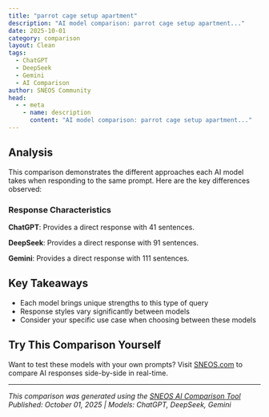 ```yaml
---
title: "parrot cage setup apartment"
description: "AI model comparison: parrot cage setup apartment..."
date: 2025-10-01
category: comparison
layout: Clean
tags:
  - ChatGPT
  - DeepSeek
  - Gemini
  - AI Comparison
author: SNEOS Community
head:
  - - meta
    - name: description
      content: "AI model comparison: parrot cage setup apartment..."
---
```


<ChatComparison
  title="parrot cage setup apartment"
  prompt="parrot cage setup apartment"
  :responses='{"ChatGPT": "Setting up a parrot cage in an apartment requires careful planning to ensure your bird\u2019s comfort, safety, and mental stimulation while also respecting your living space and neighbors. Here\u2019s a comprehensive guide to help you:\n\n### 1. **Choose the Right Cage**\n- **Size:** Select a cage that\u2019s large enough for your parrot to move freely, stretch wings, and play. Larger species like African Greys or Macaws need bigger cages (at least 24\u201D x 36\u201D x 48\u201D), while smaller birds like Budgies or Conures can be comfortable in smaller ones.\n- **Bar spacing:** Ensure bar spacing is appropriate for your bird\u2019s size to prevent escape or injury (e.g., 1/2\u201D to 3/4\u201D for smaller parrots, larger for big parrots).\n- **Material:** Stainless steel cages are durable and non-toxic. Avoid cages with lead or zinc, which are toxic to birds.\n\n### 2. **Cage Placement**\n- **Quiet yet social spot:** Place the cage in a part of the apartment where the bird can interact with the household but isn\u2019t overwhelmed by constant noise or foot traffic.\n- **Away from drafts \u0026 direct sunlight:** Parrots are sensitive to temperature changes and drafts; avoid placing the cage near windows, heaters, or air conditioners.\n- **Eye level:** Position the cage at or slightly above eye level to help your parrot feel secure.\n- **Consider neighbors:** Keep noise levels in mind since parrots can be loud; placing the cage away from shared walls may help reduce disturbances.\n\n### 3. **Perches and Toys**\n- **Variety of perches:** Use natural wood perches of different diameters to promote foot health.\n- **Toys:** Include toys to prevent boredom - chew toys, swings, bells, puzzles. Rotate toys regularly to maintain interest.\n- **Foraging opportunities:** Incorporate foraging toys to stimulate natural behaviors.\n \n### 4. **Feeding Area**\n- Provide food and water dishes that are easy to clean and secure to the cage to prevent spills.\n- Keep fresh water available at all times, and clean dishes daily.\n- Provide a balanced diet that includes pellets, fresh fruits, vegetables, and occasional treats.\n\n### 5. **Cage Liners and Cleaning**\n- Use bird-safe liners or newspaper at the bottom of the cage.\n- Clean the cage regularly (daily spot cleaning and weekly deep cleaning) to maintain hygiene and prevent odors.\n\n### 6. **Environmental Enrichment**\n- Spend quality time interacting with your parrot daily.\n- Provide opportunities for supervised out-of-cage time.\n- Maintain consistent routine and lighting to regulate sleep cycles.\n\n### 7. **Safety Tips**\n- Avoid placing cage in the kitchen to prevent exposure to harmful fumes.\n- Keep toxic plants, fumes, and hazardous items away from the bird.\n- Ensure the cage door is secure to prevent escapes.\n\n---\n\n### Example Setup in an Apartment\n\n- **Cage:** Large stainless steel cage with 3/4\u0022 bar spacing.\n- **Location:** Living room corner away from direct sun and draft, elevated on a sturdy stand.\n- **Accessories:** Multiple natural wood perches, a variety of foraging and chew toys, a swing.\n- **Feeding:** Two stainless steel dishes for water and pellets; occasional fresh foods offered on a separate dish.\n- **Cleaning:** Newspaper liner changed daily; cage deep cleaned weekly.\n- **Routine:** Parrot gets 2 hours out-of-cage social time and play daily.\n\n---\n\nIf you let me know your parrot species or apartment size, I can tailor advice further!", "DeepSeek": "Of course! Setting up a happy and healthy parrot cage in an apartment is all about balancing your bird\u0027s needs with the realities of shared living spaces. The key goals are **enrichment, safety, and noise/mess management.**\n\nHere is a comprehensive guide to setting up the perfect parrot cage for an apartment.\n\n---\n\n### 1. Choosing the Right Cage: The Foundation\n\nThis is your most important purchase. Don\u0027t skimp here.\n\n* **Size:** **Get the largest cage you can possibly afford and fit.** The bird must be able to fully stretch its wings and flap without hitting the sides. A good minimum for a medium parrot (like a Conure or Quaker) is **24\u0022W x 24\u0022D x 30\u0022H**. Bigger is always better.\n* **Bar Spacing:** Crucial for safety. The bar spacing must be appropriate for your species so they can\u0027t get their head stuck.\n * Small Birds (Budgies, Parrotlets): 1/2 inch\n * Medium Birds (Conures, Cockatiels): 5/8 to 3/4 inch\n * Large Birds (African Greys, Amazons): 3/4 to 1 inch\n* **Shape:** Go for **wide, not tall**. Parrots fly horizontally, not straight up and down. A long, wide cage is better than a narrow, tall one.\n* **Style:** A **play top cage** (with a built-in gym on top) is fantastic. It gives your bird a designated \u0022out-of-cage\u0022 area that\u0027s easy to clean under.\n* **Material:** Powder-coated steel is standard, safe, and durable.\n\n---\n\n### 2. Cage Placement: Location is Everything\n\nWhere you put the cage in your apartment is critical for your bird\u0027s well-being and your neighbor\u0027s sanity.\n\n* **The Social Hub:** Place the cage in or adjacent to the main living area (e.g., against a wall in the living room). Birds are flock animals and need to feel part of the family. Isolating them in a spare room leads to boredom, screaming, and depression.\n* **Against a Wall:** Position the cage so the back is against a wall. This makes the bird feel more secure.\n* **Avoid Direct Windows:** Constant direct sunlight can overheat the cage, and seeing outdoor birds can cause stress. A view of a window from the side of the cage is fine.\n* **Draft-Free Zone:** Keep away from air conditioning vents, frequently opened doors, and drafty windows.\n* **Consider the Noise Factor:** If you share walls, try to place the cage on an **interior wall** rather than a wall you share with a neighbor. This can help dampen morning and evening vocalizations.\n\n---\n\n### 3. Interior Setup: Creating a Parrot Paradise\n\nThis is where you turn the cage from a box into a home.\n\n#### **The \u0022Must-Haves\u0022:**\n\n* **Perches:** **Variety is key!** Do not use only the dowel perches that come with the cage.\n * **Natural Wood Branches:** Different diameters (from 1/2\u0022 to 1.5\u0022) are essential for foot health. Manzanita, dragonwood, and java wood are great. (Ensure they are bird-safe and pesticide-free).\n * **A Cement or Sandy Perch:** Placed near the highest perch, it helps naturally file down nails and beaks.\n * **A Rope Perch:** Great for comfort and flexibility, but monitor for fraying.\n * Place perches so the bird\u0027s tail doesn\u0027t hit the cage walls and so they can easily move between them without hitting toys.\n* **Food and Water Bowls:** Use stainless steel\u2014they are easy to clean and don\u0027t harbor bacteria. Have at least two for food (one for pellets, one for fresh chop) and one for water.\n* **The \u0022Cage Protector\u0022 Layer:** Place a layer of **wrapping paper** or other blank paper on the bottom grate *underneath* the main substrate. This catches the bulk of the droppings and discarded food, making deep cleans much easier. You just roll it up and replace it.\n\n#### **Substrate \u0026 Liners:**\n\n* **Bottom Tray Liner:** The easiest and most apartment-friendly option is to use **plain newspaper**, **butcher paper**, or **paper pellets** designed for bird cages. **Avoid** corn cob, walnut shell, or cat litter, as these can be dangerous if ingested and can grow mold.\n* **Change it daily** to control dust and dander.\n\n---\n\n### 4. Enrichment \u0026 Toys: The Key to a Quiet(er) Bird\n\nA busy, stimulated bird is a quieter and happier bird. Boredom is the #1 cause of screaming and feather plucking.\n\n* **The Toy Types:** Provide a mix of these inside the cage and on the play top:\n * **Shredding Toys:** Made of paper, cardboard, sola wood, balsa. (Essential for destroying!).\n * **Foraging Toys:** Make your bird work for its food. Hide treats in puzzle boxes, foraging wheels, or just wadded-up paper.\n * **Noise-Making Toys:** Bells, rattles. (Be sure the bell is a safe, clapper-less style).\n * **Wood Chew Toys:** For beaks and jaws.\n* **Rotation is Key:** Don\u0027t clutter the cage. Have 4-5 toys in the cage at a time and a \u0022toy box\u0022 stash. Rotate 1-2 toys every week to keep things novel and interesting.\n\n---\n\n### 5. Apartment-Specific Considerations: Be a Good Neighbor\n\n* **Mess Containment:**\n * Use a **seed guard**, a mesh netting that attaches to the outside of the cage, to catch about 80% of thrown food and hulls.\n * Place a **plastic mat** or a cheap **vinyl floor remnant** under the cage and play area. This makes cleanup a simple sweep or vacuum.\n * Consider an **air purifier** with a HEPA filter near the cage. It will help with feather dust (common in Cockatiels and African Greys) and dander.\n* **Noise Management:**\n * A well-set-up, happy bird is your best defense against noise complaints.\n * **Cover the cage** with a dark, breathable blanket at night to ensure 10-12 hours of quiet, uninterrupted sleep. This also helps prevent early morning squawking.\n * Manage your own reactions. If you run to the cage every time they scream, you\u0027ve taught them that screaming gets your attention. Instead, reward quiet behavior with attention and treats.\n\n### **Sample Daily Routine for an Apartment Parrot:**\n\n* **Morning (Before Work):** Uncover cage, say good morning. Change food and water. Offer fresh \u0022chop\u0022 (veggie mix). Let them out for 15-30 mins of supervised play if you have time.\n* **While You\u0027re Away:** The cage should be their fun zone. Leave the TV or radio on low volume for background noise. Ensure foraging toys are filled.\n* **Evening (You\u0027re Home):** This is crucial out-of-cage time! 1-2 hours of supervised play and interaction on a play gym. This burns energy and strengthens your bond.\n* **Bedtime:** Offer a favorite treat, cover the cage for a quiet, dark night.\n\nBy following this guide, you\u0027ll create a fantastic home for your parrot that respects the boundaries of apartment living. It\u0027s an investment that pays off in a joyful, healthy, and well-behaved feathered friend.", "Gemini": "Okay, let\u0027s break down how to set up a parrot cage in an apartment, considering space constraints, noise, and cleanliness.\n\n**I. Choosing the Right Cage**\n\n* **Size Matters:**\n * **Don\u0027t underestimate!** The *bigger* the cage, the better. Parrots need to spread their wings fully, climb, and move around. A cage that\u0027s too small can lead to boredom, stress, and behavioral problems.\n * **Minimums (General Guidelines - Adjust Based on Species):**\n * **Small parrots** (budgies, cockatiels, parrotlets): 24\u0022 x 24\u0022 x 36\u0022 high. But BIGGER is ALWAYS better.\n * **Medium parrots** (conures, smaller amazons, African greys): 30\u0022 x 30\u0022 x 48\u0022 high.\n * **Large parrots** (macaws, larger cockatoos, larger amazons): 36\u0022 x 36\u0022 x 60\u0022 high (or even larger).\n * **Bar Spacing:** Crucial for safety. Bars must be close enough to prevent the bird from getting its head stuck. Match the bar spacing to your bird\u0027s size. Too wide can be dangerous. Too narrow may not be comfortable for larger beaks and feet.\n * **Horizontal Bars:** Essential for climbing, which provides exercise and enrichment.\n* **Shape:**\n * **Rectangular or Square:** These are generally the best shapes. They provide the most usable space for the bird.\n * **Avoid Round Cages:** Round cages can disorient birds.\n* **Material:**\n * **Powder-Coated Steel:** A safe and durable option. Make sure the powder coating is non-toxic and specifically designed for pet use.\n * **Stainless Steel:** The best (but most expensive) option. Very durable and easy to clean.\n * **Avoid Galvanized Metal:** Can be toxic if ingested.\n* **Features:**\n * **Removable Tray and Grate:** Makes cleaning much easier.\n * **Seed Skirt/Guard:** Helps contain mess (a MUST in an apartment!).\n * **Multiple Doors:** Makes access for cleaning and placing food/water easier.\n * **Locking Mechanisms:** Parrots are intelligent escape artists. Secure latches are important!\n * **Wheels:** Makes it easier to move the cage for cleaning or rearranging.\n\n**II. Apartment-Friendly Placement**\n\n* **Light and Location:**\n * **Natural Light:** Place the cage near a window (but *not* in direct sunlight, which can overheat the bird). Ensure the bird has a shady area to retreat to if desired.\n * **Avoid Drafts:** Keep the cage away from drafty doors and windows.\n * **Social Area:** Parrots are social creatures. Placing the cage in a room where you spend a lot of time (living room, family room) will help the bird feel included and less isolated.\n * **Kitchen Considerations:** Avoid placing the cage in the kitchen. Cooking fumes (especially from Teflon cookware) can be toxic to birds. Even without Teflon, grease and smoke can be harmful.\n * **Bedroom Considerations:** Not ideal if you\u0027re a light sleeper. Parrots can be noisy in the mornings and evenings. Dust and dander can also be an issue for people with allergies.\n\n* **Space Optimization:**\n * **Corner Placement:** Can save space and provide a sense of security for the bird.\n * **Vertical Space:** Utilize vertical space with tall cages and climbing toys.\n * **Consider a Cage Stand:** If your cage doesn\u0027t have a built-in stand, a separate stand can elevate the cage and provide storage underneath.\n\n**III. Setting Up the Inside of the Cage**\n\n* **Perches:**\n * **Variety is Key!** Different perches exercise different foot muscles and prevent arthritis.\n * **Natural Wood Perches:** Offer different textures and diameters. Safe woods include: apple, pear, willow, birch, maple, and citrus woods. Avoid cherry, oak, redwood and other toxic woods.\n * **Rope Perches:** Soft and comfortable, but monitor them closely to ensure the bird isn\u0027t chewing and ingesting the fibers. Replace when frayed.\n * **Cement or Sand Perches:** Help keep nails trimmed, but don\u0027t rely on them exclusively.\n * **Placement:** Arrange perches so the bird can easily move around the cage and access food and water. Avoid placing perches directly over food or water bowls.\n\n* **Food and Water Bowls:**\n * **Stainless Steel:** The most hygienic and durable option.\n * **Placement:** Place food and water bowls away from perches to prevent droppings from contaminating them.\n * **Number:** Provide multiple food bowls, especially if you offer a variety of foods. Consider one for dry food, one for fresh food, etc.\n * **Water:** Provide fresh, clean water daily. Consider a sipper bottle in addition to a bowl, especially for messy birds.\n\n* **Toys:**\n * **Essential for Enrichment!** Toys prevent boredom and destructive behavior.\n * **Rotation:** Rotate toys regularly to keep things interesting.\n * **Types:**\n * **Chew Toys:** Wooden blocks, cardboard boxes, soft wood toys.\n * **Foraging Toys:** Encourage natural foraging behavior. Hide treats inside toys.\n * **Puzzle Toys:** Challenge the bird\u0027s intelligence.\n * **Bell Toys:** Some birds love bells, but others can be frightened by them.\n * **Foot Toys:** Small toys that the bird can hold and manipulate with its feet.\n * **Safety:** Choose toys that are made of bird-safe materials and are the appropriate size for your bird. Inspect toys regularly for damage and replace them as needed.\n\n* **Cage Bottom:**\n * **Newspaper or Paper Towels:** Easy to replace and allows you to monitor your bird\u0027s droppings for any signs of illness.\n * **Butcher Paper:** A thicker, more durable option.\n * **Avoid:** Sandpaper or corncob bedding. They can harbor bacteria and be harmful if ingested.\n\n**IV. Noise Management (Apartment Considerations)**\n\n* **Soundproofing:**\n * **Heavy Curtains:** Can help absorb sound.\n * **Area Rugs:** Reduce echoes.\n * **Acoustic Panels:** Can be placed on walls to absorb sound (more of an investment).\n* **Training:**\n * **Teach \u0022Quiet\u0022 or \u0022Inside Voice\u0022:** With positive reinforcement, you can teach your bird to be quieter on cue.\n * **Avoid Rewarding Noise:** Don\u0027t give attention to screaming or excessive vocalizations.\n* **Schedule:**\n * **Regular Bedtime:** Covering the cage at a consistent bedtime can help regulate the bird\u0027s sleep schedule and reduce morning vocalizations.\n * **Provide Enrichment:** A bored bird is more likely to be noisy. Ensure your bird has plenty of toys and opportunities for interaction.\n* **Communicate with Neighbors:** Let your neighbors know you have a parrot and be open to discussing any concerns they may have. Consider providing them with earplugs or a small gift as a gesture of goodwill.\n\n**V. Cleanliness (Essential in Apartments!)**\n\n* **Daily Cleaning:**\n * **Wipe down perches and food/water bowls.**\n * **Replace cage liner.**\n * **Spot clean any messes.**\n* **Weekly Cleaning:**\n * **Wash food and water bowls with hot, soapy water.**\n * **Thoroughly clean the cage tray and grate.**\n * **Wash or replace soiled toys.**\n* **Monthly Cleaning:**\n * **Disinfect the entire cage with a bird-safe disinfectant.**\n * **Deep clean all toys and perches.**\n* **Vacuum Regularly:** Vacuum around the cage to remove feathers, dust, and food debris.\n* **Air Purifier:** An air purifier with a HEPA filter can help reduce dust and dander in the air.\n\n**VI. Important Considerations**\n\n* **Apartment Rules and Regulations:** Check your lease or with your landlord to ensure that parrots are allowed and if there are any restrictions on noise or pet size.\n* **Bird-Safe Cleaning Products:** Use only bird-safe cleaning products to avoid exposing your bird to harmful chemicals. White vinegar and water is a good, safe option for general cleaning.\n* **Vet Care:** Find an avian veterinarian in your area and schedule regular checkups for your bird.\n* **Emergency Preparedness:** Have a plan in place in case of an emergency, such as a fire or natural disaster. This should include a travel carrier for your bird and essential supplies.\n* **Research Your Species:** The specific needs and temperament of your parrot species will heavily influence cage size, toy selection and even location within your apartment.\n\nBy following these guidelines, you can create a comfortable, safe, and enriching environment for your parrot in your apartment, while also being a considerate neighbor. Good luck!\n"}' 
  published-date="17:17"
/>

## Analysis

This comparison demonstrates the different approaches each AI model takes when responding to the same prompt. Here are the key differences observed:

### Response Characteristics

**ChatGPT**: Provides a direct response with 41 sentences. 

**DeepSeek**: Provides a direct response with 91 sentences. 

**Gemini**: Provides a direct response with 111 sentences. 

## Key Takeaways

- Each model brings unique strengths to this type of query
- Response styles vary significantly between models
- Consider your specific use case when choosing between these models

## Try This Comparison Yourself

Want to test these models with your own prompts? Visit [SNEOS.com](https://sneos.com) to compare AI responses side-by-side in real-time.

---

*This comparison was generated using the [SNEOS AI Comparison Tool](https://sneos.com)*
*Published: October 01, 2025 | Models: ChatGPT, DeepSeek, Gemini*
